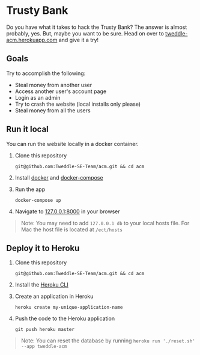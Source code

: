 # Trusty Bank
Do you have what it takes to hack the Trusty Bank?  The answer is almost probably, yes.  But, maybe you want to be sure.  Head on over to [tweddle-acm.herokuapp.com](https://tweddle-acm.herokuapp.com/) and give it a try!


## Goals
Try to accomplish the following:

* Steal money from another user
* Access another user's account page
* Login as an admin
* Try to crash the website (local installs only please)
* Steal money from all the users

## Run it local
You can run the website locally in a docker container.

1. Clone this repository

	```
	git@github.com:Tweddle-SE-Team/acm.git && cd acm
	```

2. Install [docker](https://docs.docker.com/engine/installation/#desktop) and [docker-compose](https://docs.docker.com/compose/install/)

3. Run the app

    ```
    docker-compose up
    ```

4. Navigate to [127.0.0.1:8000](http://127.0.0.1:8000) in your browser

> Note:  You may need to add `127.0.0.1	db` to your local hosts file.  For Mac the host file is located at `/ect/hosts`


## Deploy it to Heroku

1. Clone this repository

	```
	git@github.com:Tweddle-SE-Team/acm.git && cd acm
	```

2. Install the [Heroku CLI](https://devcenter.heroku.com/articles/heroku-cli)

3. Create an application in Heroku

    ```
    heroku create my-unique-application-name
    ```

4. Push the code to the Heroku application

    ```
    git push heroku master
    ```

> Note: You can reset the database by running `heroku run './reset.sh' --app tweddle-acm`
